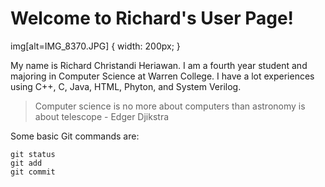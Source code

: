 # **Welcome to Richard's User Page!**

img[alt=IMG_8370.JPG] { width: 200px; }

My name is Richard Christandi Heriawan. I am a fourth year student and majoring in Computer Science at Warren College. I have a lot experiences using C++, C, Java, HTML, Phyton, and System Verilog.

> Computer science is no more about computers than astronomy is about telescope - Edger Djikstra

Some basic Git commands are:
```
git status
git add
git commit
```